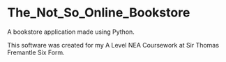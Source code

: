 # The_Not_So_Online_Bookstore

A bookstore application made using Python. 

This software was created for my A Level NEA Coursework at Sir Thomas Fremantle Six Form.
